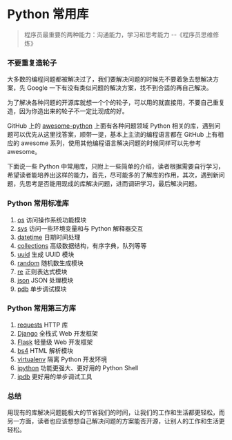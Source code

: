 # Python 常用库

> 程序员最重要的两种能力：沟通能力，学习和思考能力 --《程序员思维修炼》

### 不要重复造轮子
大多数的编程问题都被解决过了，我们要解决问题的时候先不要着急去想解决方案，先 Google 一下有没有类似问题的解决方案，找不到合适的再自己解决。

为了解决各种问题的开源库就想一个个的轮子，可以用的就直接用，不要自己重复造，因为你造出来的轮子不一定比现成的好。

GitHub 上的 [awesome-python](https://github.com/vinta/awesome-python) 上面有各种问题领域 Python 相关的库，遇到问题可以优先从这里找答案，顺带一提，基本上主流的编程语言都在 GitHub 上有相应的 awesome 系列，使用其他编程语言解决问题的时候同样可以先参考 awesome。

下面说一些 Python 中常用库，只附上一些简单的介绍，读者根据需要自行学习，希望读者能培养出这样的能力，首先，尽可能多的了解库的作用，其次，遇到新问题，先思考是否能用现成的库解决问题，进而调研学习，最后解决问题。

### Python 常用标准库
1. [os](https://docs.python.org/2/library/os.html) 访问操作系统功能模块
2. [sys](https://docs.python.org/2/library/sys.html) 访问一些环境变量和与 Python 解释器交互
3. [datetime](https://docs.python.org/2/library/datetime.html) 日期时间处理
4. [collections](https://docs.python.org/2/library/collections.html) 高级数据结构，有序字典，队列等等
5. [uuid](https://docs.python.org/2/library/uuid.html) 生成 UUID 模块
6. [random](https://docs.python.org/2/library/random.html) 随机数生成模块
7. [re](https://docs.python.org/2/library/re.html) 正则表达式模块
8. [json](https://docs.python.org/2/library/json.html) JSON 处理模块
9. [pdb](https://docs.python.org/2/library/pdb.html) 单步调试模块

### Python 常用第三方库
1. [requests](http://docs.python-requests.org/en/master/) HTTP 库
2. [Django](https://www.djangoproject.com) 全栈式 Web 开发框架
3. [Flask](http://flask.pocoo.org) 轻量级 Web 开发框架
4. [bs4](https://www.crummy.com/software/BeautifulSoup/bs4/doc/) HTML 解析模块
5. [virtualenv](https://virtualenv.pypa.io/en/stable/) 隔离 Python 开发环境
6. [ipython](https://ipython.org) 功能更强大、更好用的 Python Shell
7. [ipdb](//virtualenv.pypa.io/en/stable/) 更好用的单步调试工具

### 总结
用现有的库解决问题能极大的节省我们的时间，让我们的工作和生活都更轻松，而另一方面，读者也应该想想自己解决问题的方案能否开源，让别人的工作和生活更轻松。
